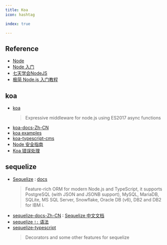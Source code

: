 ```yaml
---
title: Koa
icon: hashtag

index: true

---
```


<!-- more -->

## Reference

- [Node](https://github.com/nodejs/node)
- [Node 入门](https://www.nodebeginner.org/index-zh-cn.html)
- [七天学会NodeJS](https://nqdeng.github.io/7-days-nodejs/)
- [极简 Node.js 入门教程](https://www.yuque.com/sunluyong/node)

## koa

- [koa](https://github.com/koajs/koa)
    > Expressive middleware for node.js using ES2017 async functions
- [koa-docs-Zh-CN](https://github.com/demopark/koa-docs-Zh-CN.git)
- [koa examples](https://github.com/koajs/examples)
- [koa-typescript-cms](https://github.com/murongg/koa-typescript-cms)
- [Node 安全指南](https://github.com/Tencent/secguide/blob/main/JavaScript%E5%AE%89%E5%85%A8%E6%8C%87%E5%8D%97.md#2)
- [Koa 错误处理](https://github.com/demopark/koa-docs-Zh-CN/blob/master/error-handling.md)

## sequelize

- [Sequelize](https://github.com/sequelize/sequelize) : [docs](https://sequelize.org/)
    > Feature-rich ORM for modern Node.js and TypeScript, it supports PostgreSQL (with JSON and JSONB support), MySQL, MariaDB, SQLite, MS SQL Server, Snowflake, Oracle DB (v6), DB2 and DB2 for IBM i.
- [sequelize-docs-Zh-CN](https://github.com/demopark/sequelize-docs-Zh-CN) : [Sequelize 中文文档](https://www.sequelize.cn/)
- [sequelize `!:` 语法](https://sequelize.org/v5/manual/typescript.html)
- [sequelize-typescript](https://github.com/sequelize/sequelize-typescript)
    > Decorators and some other features for sequelize